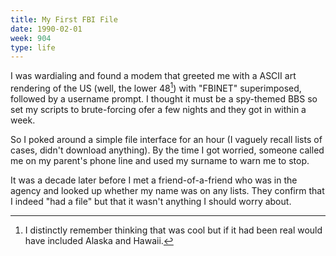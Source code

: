 ```yaml
---
title: My First FBI File
date: 1990-02-01
week: 904
type: life
---
```

I was wardialing and found a modem that greeted me with a ASCII art rendering of the US (well, the lower 48[^usa]) with "FBINET" superimposed, followed by a username prompt. I thought it must be a spy-themed BBS so set my scripts to brute-forcing ofer a few nights and they got in within a week.

[^usa]: I distinctly remember thinking that was cool but if it had been real would have included Alaska and Hawaii.

So I poked around a simple file interface for an hour (I vaguely recall lists of cases, didn't download anything). By the time I got worried, someone called me on my parent's phone line and used my surname to warn me to stop.

It was a decade later before I met a friend-of-a-friend who was in the agency and looked up whether my name was on any lists. They confirm that I indeed "had a file" but that it wasn't anything I should worry about.

